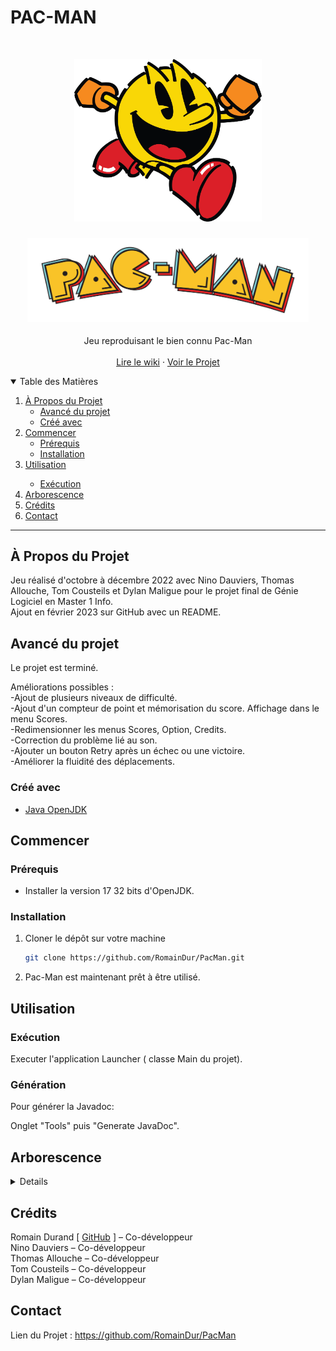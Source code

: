 # PAC-MAN

<!-- PROJECT LOGO -->
<br />
<p align="center">
  <a href="https://github.com/RomainDur/PacMan">
    <img src="resources/PC.png" alt="Logo" width="300">
  </a>

<h3 align="center"><a href="https://github.com/RomainDur/PacMan"><img src="resources/Pac-Man_Logo.svg.png" alt="PacMan" width="450"></a></h3>

  <p align="center">
    Jeu reproduisant le bien connu Pac-Man
    <br />
    <br />
    <a href="https://fr.wikipedia.org/wiki/Pac-Man">Lire le wiki</a>
    ·
    <a href="https://github.com/RomainDur/projects">Voir le Projet</a>
    <br />
  </p>

<!-- TABLE OF CONTENTS -->
<details open="open">
  <summary>Table des Matières</summary>
  <ol>
    <li>
      <a href="#à-propos-du-projet">À Propos du Projet</a>
      <ul>
        <li><a href="#Avancé du projet">Avancé du projet</a></li>
        <li><a href="#créé-avec">Créé avec</a></li>
      </ul>
    </li>
    <li>
      <a href="#commencer">Commencer</a>
      <ul>
        <li><a href="#prérequis">Prérequis</a></li>
        <li><a href="#installation">Installation</a></li>
      </ul>
    </li>
    <li><a href="#utilisation">Utilisation</a></li>
      <ul>
        <li><a href="#exécution">Exécution</a></li>     
      </ul>
    <li><a href="#arborescence">Arborescence</a></li>
    <li><a href="#crédits">Crédits</a></li>
    <li><a href="#contact">Contact</a></li>
  </ol>
</details>

***

<!-- ABOUT THE PROJECT -->
## À Propos du Projet
Jeu réalisé d'octobre à décembre 2022 avec Nino Dauviers, Thomas Allouche, Tom Cousteils et Dylan Maligue pour le projet final de Génie Logiciel en Master 1 Info.   
Ajout en février 2023 sur GitHub avec un README.

## Avancé du projet

Le projet est terminé.

Améliorations possibles :  
-Ajout de plusieurs niveaux de difficulté.  
-Ajout d'un compteur de point et mémorisation du score. Affichage dans le menu Scores.  
-Redimensionner les menus Scores, Option, Credits.  
-Correction du problème lié au son.  
-Ajouter un bouton Retry après un échec ou une victoire.  
-Améliorer la fluidité des déplacements.  

### Créé avec
* [Java OpenJDK](https://openjdk.java.net/)

<!-- GETTING STARTED -->
## Commencer

### Prérequis

* Installer la version 17 32 bits d'OpenJDK.



### Installation

1. Cloner le dépôt sur votre machine
   ```sh
   git clone https://github.com/RomainDur/PacMan.git
   ```
2. Pac-Man est maintenant prêt à être utilisé.

<!-- USAGE EXAMPLES -->
## Utilisation

### Exécution
Executer l'application Launcher ( classe Main du projet).

### Génération

Pour générer la Javadoc:

Onglet "Tools" puis "Generate JavaDoc".

<!-- TREE STRUCTURE -->
## Arborescence
<details>

_TODO_

</details>

<!-- CREDITS -->
## Crédits

Romain Durand [ [GitHub](https://github.com/RomainDur) ] – Co-développeur
<br>
Nino Dauviers – Co-développeur
<br>
Thomas Allouche – Co-développeur
<br>
Tom Cousteils – Co-développeur
<br>
Dylan Maligue – Co-développeur

<!-- CONTACT -->
## Contact

Lien du Projet : https://github.com/RomainDur/PacMan
